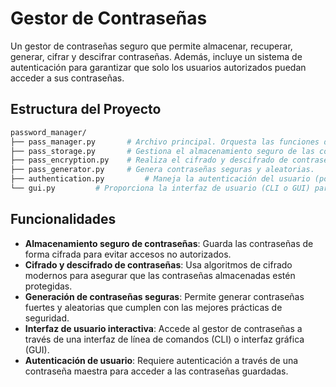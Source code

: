 # Gestor de Contraseñas

Un gestor de contraseñas seguro que permite almacenar, recuperar, generar, cifrar y descifrar contraseñas. Además, incluye un sistema de autenticación para garantizar que solo los usuarios autorizados puedan acceder a sus contraseñas.

## Estructura del Proyecto

```bash
password_manager/
├── pass_manager.py       # Archivo principal. Orquesta las funciones de la aplicación.
├── pass_storage.py       # Gestiona el almacenamiento seguro de las contraseñas (almacén en archivo o base de datos).
├── pass_encryption.py    # Realiza el cifrado y descifrado de contraseñas para asegurar su privacidad.
├── pass_generator.py     # Genera contraseñas seguras y aleatorias.
├── authentication.py         # Maneja la autenticación del usuario (por ejemplo, mediante una contraseña maestra).
└── gui.py         # Proporciona la interfaz de usuario (CLI o GUI) para interactuar con el gestor.
```

## Funcionalidades

- **Almacenamiento seguro de contraseñas**: Guarda las contraseñas de forma cifrada para evitar accesos no autorizados.
- **Cifrado y descifrado de contraseñas**: Usa algoritmos de cifrado modernos para asegurar que las contraseñas almacenadas estén protegidas.
- **Generación de contraseñas seguras**: Permite generar contraseñas fuertes y aleatorias que cumplen con las mejores prácticas de seguridad.
- **Interfaz de usuario interactiva**: Accede al gestor de contraseñas a través de una interfaz de línea de comandos (CLI) o interfaz gráfica (GUI).
- **Autenticación de usuario**: Requiere autenticación a través de una contraseña maestra para acceder a las contraseñas guardadas.


